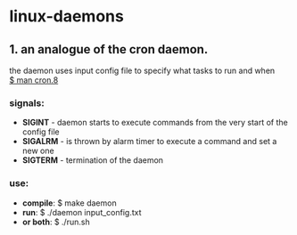 # linux-daemons
## 1. an analogue of the cron daemon.  
the daemon uses input config file to specify what tasks to run and when  
[$ man cron.8](http://man7.org/linux/man-pages/man8/cron.8.html)
  
### signals:  
* __SIGINT__  - daemon starts to execute commands from the very start of the config file  
* __SIGALRM__ - is thrown by alarm timer to execute a command and set a new one  
* __SIGTERM__ - termination of the daemon  
  
### use:
* __compile__: $ make daemon  
* __run__: $ ./daemon input_config.txt  
* __or both__: $ ./run.sh  
